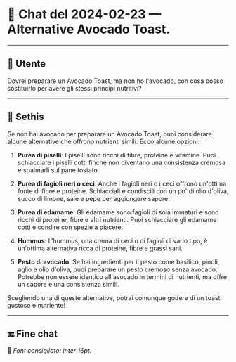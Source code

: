 # 📅 Chat del 2024-02-23 — Alternative Avocado Toast.

---

## 👤 **Utente**

Dovrei preparare un Avocado Toast, ma non ho l'avocado, con cosa posso sostituirlo per avere gli stessi principi nutritivi?

---

## 🤖 **Sethis**

Se non hai avocado per preparare un Avocado Toast, puoi considerare alcune alternative che offrono nutrienti simili. Ecco alcune opzioni:

1. **Purea di piselli**: I piselli sono ricchi di fibre, proteine ​​e vitamine. Puoi schiacciare i piselli cotti finché non diventano una consistenza cremosa e spalmarli sul pane tostato.

2. **Purea di fagioli neri o ceci**: Anche i fagioli neri o i ceci offrono un'ottima fonte di fibre e proteine. Schiacciali e condiscili con un po' di olio d'oliva, succo di limone, sale e pepe per aggiungere sapore.

3. **Purea di edamame**: Gli edamame sono fagioli di soia immaturi e sono ricchi di proteine, fibre e altri nutrienti. Puoi schiacciare gli edamame cotti e condire con spezie a piacere.

4. **Hummus**: L'hummus, una crema di ceci o di fagioli di vario tipo, è un'ottima alternativa ricca di proteine, fibre e grassi sani.

5. **Pesto di avocado**: Se hai ingredienti per il pesto come basilico, pinoli, aglio e olio d'oliva, puoi preparare un pesto cremoso senza avocado. Potrebbe non essere identico all'avocado in termini di nutrienti, ma offre un sapore e una consistenza simili.

Scegliendo una di queste alternative, potrai comunque godere di un toast gustoso e nutriente!

---

## 🔚 Fine chat

📌 *Font consigliato: Inter 16pt.*
